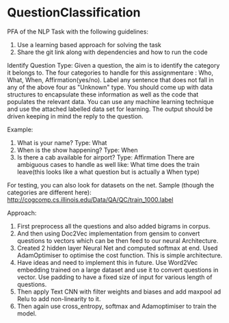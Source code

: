 # QuestionClassification

PFA of the NLP Task with the following guidelines:

1. Use a learning based approach for solving the task
2. Share the git link along with dependencies and how to run the code

Identify Question Type: Given a question, the aim is to identify the category it belongs to.
The four categories to handle for this assignmentare : Who, What, When, Affirmation(yes/no).
Label any sentence that does not fall in any of the above four as "Unknown" type.
You should come up with data structures to encapsulate these information as well as the code that populates the relevant data.
You can use any machine learning technique and use the attached labelled data set for learning. 
The output should be driven keeping in mind the reply to the question.

Example:
1. What is your name? Type: What
2. When is the show happening? Type: When
3. Is there a cab available for airport? Type: Affirmation
There are ambiguous cases to handle as well like:
What time does the train leave(this looks like a what question but is actually a When type)

For testing, you can also look for datasets on the net. Sample (though the categories are different here): 
http://cogcomp.cs.illinois.edu/Data/QA/QC/train_1000.label

Approach:
1. First preprocess all the questions and also added bigrams in corpus. 
2. And then using Doc2Vec implementation from gensim to convert questions to vectors which can be then feed to our neural Architecture.
3. Created 2 hidden layer Neural Net and computed softmax at end. Used AdamOptimiser to optimise the cost function. This is simple architecture. 
4. Have ideas and need to implement this in future. Use Word2Vec embedding trained on a large dataset and use it to convert questions in vector. Use padding to have a fixed size of input for various length of questions.
5. Then apply Text CNN with filter weights and biases and add maxpool ad Relu to add non-linearity to it.
6. Then again use cross_entropy, softmax and Adamoptimiser to train the model.
